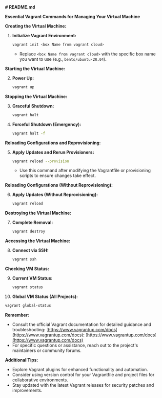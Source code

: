  **# README.md**

**Essential Vagrant Commands for Managing Your Virtual Machine**

**Creating the Virtual Machine:**

1. **Initialize Vagrant Environment:**
   ```bash
   vagrant init <box Name from vagrant cloud>
   ```
   - Replace `<box Name from vagrant cloud>` with the specific box name you want to use (e.g., `bento/ubuntu-20.04`).

**Starting the Virtual Machine:**

2. **Power Up:**
   ```bash
   vagrant up
   ```

**Stopping the Virtual Machine:**

3. **Graceful Shutdown:**
   ```bash
   vagrant halt
   ```

4. **Forceful Shutdown (Emergency):**
   ```bash
   vagrant halt -f
   ```

**Reloading Configurations and Reprovisioning:**

5. **Apply Updates and Rerun Provisioners:**
   ```bash
   vagrant reload --provision
   ```
   - Use this command after modifying the Vagrantfile or provisioning scripts to ensure changes take effect.

**Reloading Configurations (Without Reprovisioning):**

6. **Apply Updates (Without Reprovisioning):**
   ```bash
   vagrant reload
   ```

**Destroying the Virtual Machine:**

7. **Complete Removal:**
   ```bash
   vagrant destroy
   ```

**Accessing the Virtual Machine:**

8. **Connect via SSH:**
   ```bash
   vagrant ssh
   ```

**Checking VM Status:**

9. **Current VM Status:**
   ```bash
   vagrant status
   ```

10. **Global VM Status (All Projects):**
   ```bash
   vagrant global-status
   ```

**Remember:**

- Consult the official Vagrant documentation for detailed guidance and troubleshooting: [https://www.vagrantup.com/docs](https://www.vagrantup.com/docs): [https://www.vagrantup.com/docs](https://www.vagrantup.com/docs)
- For specific questions or assistance, reach out to the project's maintainers or community forums.

**Additional Tips:**

- Explore Vagrant plugins for enhanced functionality and automation.
- Consider using version control for your Vagrantfile and project files for collaborative environments.
- Stay updated with the latest Vagrant releases for security patches and improvements.
